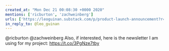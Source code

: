 ```yaml
---
created_at: "Mon Dec 21 00:08:30 +0000 2020"
mentions: ['ricburton', 'zachweinberg']
urls: ['https://leoguinan.substack.com/p/product-launch-announcement?r=c4nu3&utm_campaign=post&utm_medium=web&utm_source=copy']
in_reply_to: @leo_guinan
---
```


@ricburton @zachweinberg Also, if interested, here is the newsletter I am using for my project: https://t.co/3PgNze7tby